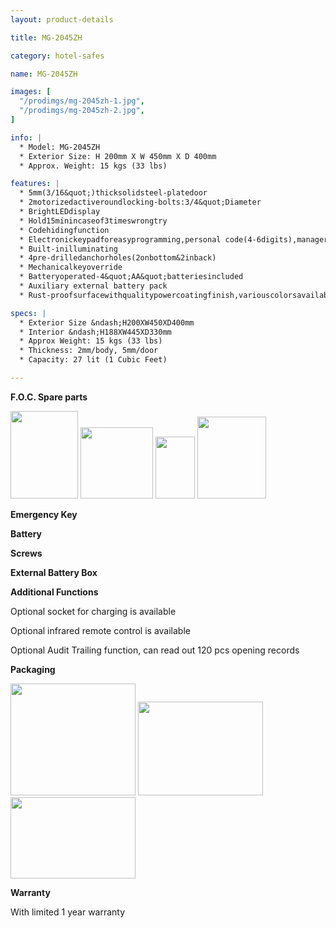 ```yaml
---
layout: product-details

title: MG-2045ZH

category: hotel-safes

name: MG-2045ZH

images: [
  "/prodimgs/mg-2045zh-1.jpg",
  "/prodimgs/mg-2045zh-2.jpg",
]

info: |
  * Model: MG-2045ZH
  * Exterior Size: H 200mm X W 450mm X D 400mm
  * Approx. Weight: 15 kgs (33 lbs)

features: |
  * 5mm(3/16&quot;)thicksolidsteel-platedoor
  * 2motorizedactiveroundlocking-bolts:3/4&quot;Diameter
  * BrightLEDdisplay
  * Hold15minincaseof3timeswrongtry
  * Codehidingfunction
  * Electronickeypadforeasyprogramming,personal code(4-6digits),managercode(6digits)
  * Built-inilluminating
  * 4pre-drilledanchorholes(2onbottom&2inback)
  * Mechanicalkeyoverride
  * Batteryoperated-4&quot;AA&quot;batteriesincluded
  * Auxiliary external battery pack
  * Rust-proofsurfacewithqualitypowercoatingfinish,variouscolorsavailable

specs: |
  * Exterior Size &ndash;H200XW450XD400mm
  * Interior &ndash;H188XW445XD330mm
  * Approx Weight: 15 kgs (33 lbs)
  * Thickness: 2mm/body, 5mm/door
  * Capacity: 27 lit (1 Cubic Feet)

---
```


**F.O.C. Spare parts**

<img alt="" src="{IMAGE_CDN}/mg-2045zh-3.jpg" style="width: 108px; height: 140px;" />

<img alt="" src="{IMAGE_CDN}/mg-2045zh-4.jpg" style="width: 116px; height: 114px;" />

<img alt="" src="{IMAGE_CDN}/mg-2045zh-5.jpg" style="width: 63px; height: 99px;" />

<img alt="" src="{IMAGE_CDN}/mg-2045zh-6.jpg" style="width: 110px; height: 131px;" />

**Emergency Key**

**Battery**

**Screws**

**External Battery Box**

**Additional Functions**

Optional socket for charging is available

Optional infrared remote control is available

Optional Audit Trailing function, can read out 120 pcs opening records

**Packaging**

<img alt="" src="{IMAGE_CDN}/mg-2045zh-7.jpg" style="width: 200px; height: 179px;" />

<img alt="" src="{IMAGE_CDN}/mg-2045zh-8.jpg" style="width: 200px; height: 150px;" />

<img alt="" src="{IMAGE_CDN}/mg-2045zh-9.jpg" style="width: 200px; height: 130px;" />

**Warranty**

With limited 1 year warranty


